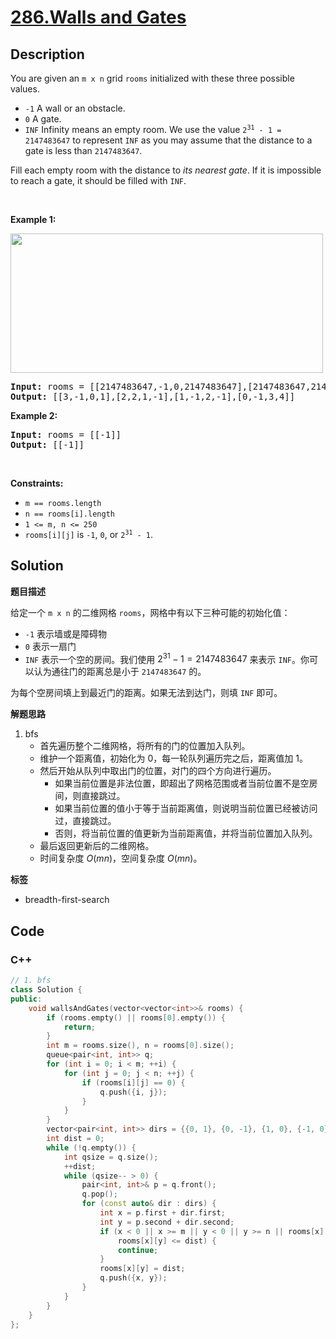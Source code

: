 # [286.Walls and Gates](https://leetcode.com/problems/walls-and-gates/description/)

## Description

<p>You are given an <code>m x n</code> grid <code>rooms</code>&nbsp;initialized with these three possible values.</p>

<ul>
  <li><code>-1</code>&nbsp;A wall or an obstacle.</li>
  <li><code>0</code> A gate.</li>
  <li><code>INF</code> Infinity means an empty room. We use the value <code>2<sup>31</sup> - 1 = 2147483647</code> to represent <code>INF</code> as you may assume that the distance to a gate is less than <code>2147483647</code>.</li>
</ul>

<p>Fill each empty room with the distance to <em>its nearest gate</em>. If it is impossible to reach a gate, it should be filled with <code>INF</code>.</p>

<p>&nbsp;</p>
<p><strong class="example">Example 1:</strong></p>
<img alt="" src="https://fastly.jsdelivr.net/gh/doocs/leetcode@main/solution/0200-0299/0286.Walls%20and%20Gates/images/grid.jpg" style="width: 500px; height: 223px;" />
<pre>
<strong>Input:</strong> rooms = [[2147483647,-1,0,2147483647],[2147483647,2147483647,2147483647,-1],[2147483647,-1,2147483647,-1],[0,-1,2147483647,2147483647]]
<strong>Output:</strong> [[3,-1,0,1],[2,2,1,-1],[1,-1,2,-1],[0,-1,3,4]]
</pre>

<p><strong class="example">Example 2:</strong></p>

<pre>
<strong>Input:</strong> rooms = [[-1]]
<strong>Output:</strong> [[-1]]
</pre>

<p>&nbsp;</p>
<p><strong>Constraints:</strong></p>

<ul>
  <li><code>m == rooms.length</code></li>
  <li><code>n == rooms[i].length</code></li>
  <li><code>1 &lt;= m, n &lt;= 250</code></li>
  <li><code>rooms[i][j]</code> is <code>-1</code>, <code>0</code>, or <code>2<sup>31</sup> - 1</code>.</li>
</ul>

## Solution

**题目描述**

给定一个 `m x n` 的二维网格 `rooms`，网格中有以下三种可能的初始化值：

- `-1` 表示墙或是障碍物
- `0` 表示一扇门
- `INF` 表示一个空的房间。我们使用 $2^{31} - 1 = 2147483647$ 来表示 `INF`。你可以认为通往门的距离总是小于 `2147483647` 的。

为每个空房间填上到最近门的距离。如果无法到达门，则填 `INF` 即可。

**解题思路**

1. bfs
   - 首先遍历整个二维网格，将所有的门的位置加入队列。
   - 维护一个距离值，初始化为 0，每一轮队列遍历完之后，距离值加 1。
   - 然后开始从队列中取出门的位置，对门的四个方向进行遍历。
     - 如果当前位置是非法位置，即超出了网格范围或者当前位置不是空房间，则直接跳过。
     - 如果当前位置的值小于等于当前距离值，则说明当前位置已经被访问过，直接跳过。
     - 否则，将当前位置的值更新为当前距离值，并将当前位置加入队列。
   - 最后返回更新后的二维网格。
   - 时间复杂度 $O(mn)$，空间复杂度 $O(mn)$。

**标签**

- breadth-first-search

<!-- code start -->
## Code

### C++

```cpp
// 1. bfs
class Solution {
public:
    void wallsAndGates(vector<vector<int>>& rooms) {
        if (rooms.empty() || rooms[0].empty()) {
            return;
        }
        int m = rooms.size(), n = rooms[0].size();
        queue<pair<int, int>> q;
        for (int i = 0; i < m; ++i) {
            for (int j = 0; j < n; ++j) {
                if (rooms[i][j] == 0) {
                    q.push({i, j});
                }
            }
        }
        vector<pair<int, int>> dirs = {{0, 1}, {0, -1}, {1, 0}, {-1, 0}};
        int dist = 0;
        while (!q.empty()) {
            int qsize = q.size();
            ++dist;
            while (qsize-- > 0) {
                pair<int, int>& p = q.front();
                q.pop();
                for (const auto& dir : dirs) {
                    int x = p.first + dir.first;
                    int y = p.second + dir.second;
                    if (x < 0 || x >= m || y < 0 || y >= n || rooms[x][y] != INT_MAX ||
                        rooms[x][y] <= dist) {
                        continue;
                    }
                    rooms[x][y] = dist;
                    q.push({x, y});
                }
            }
        }
    }
};
```

<!-- code end -->
